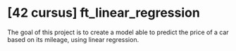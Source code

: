 # [42 cursus] ft_linear_regression

The goal of this project is to create a model able to predict the price of a car based on its mileage, using linear regression.
